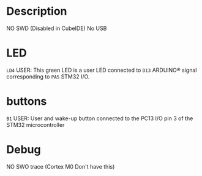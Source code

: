 # Description
NO SWD (Disabled in CubeIDE)
No USB

# LED

`LD4` USER: This green LED is a user LED connected to `D13` ARDUINO® signal corresponding to `PA5`
STM32 I/O.

# buttons

`B1` USER: User and wake-up button connected to the PC13 I/O pin 3 of the STM32 microcontroller


# Debug
NO SWO trace (Cortex M0 Don't have this)